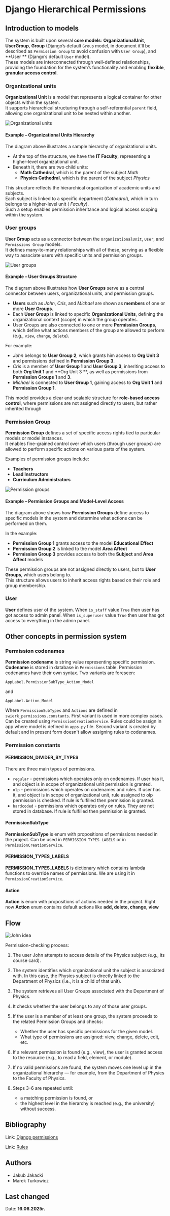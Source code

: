 # Django Hierarchical Permissions

## Introduction to models

The system is built upon several **core models**: **OrganizationalUnit**, **UserGroup**, **Group** (Django’s default
`Group` model, in document it'll be described as `Permission Group` to avoid confusion with `User Group`), and **User
** (Django’s default `User`
model).  
These models are interconnected through well-defined relationships, providing the foundation for the system’s
functionality and enabling **flexible**, **granular access control**.

### Organizational units

**Organizational Unit** is a model that represents a logical container for other objects within the system.  
It supports hierarchical structuring through a self-referential `parent` field, allowing one organizational unit to be
nested within another.

![Organizational units](markdown_assets/README/org_unit.png)

#### Example – Organizational Units Hierarchy

The diagram above illustrates a sample hierarchy of organizational units.

- At the top of the structure, we have the **IT Faculty**, representing a higher-level organizational unit.
- Beneath it, there are two child units:
    - **Math Cathedral**, which is the parent of the subject *Math*
    - **Physics Cathedral**, which is the parent of the subject *Physics*

This structure reflects the hierarchical organization of academic units and subjects.  
Each subject is linked to a specific department (*Cathedral*), which in turn belongs to a higher-level unit (
*Faculty*).  
Such a setup enables permission inheritance and logical access scoping within the system.

### User groups

**User Group** acts as a connector between the `OrganizationalUnit`, `User`, and `Permissions Group` models.  
It defines many-to-many relationships with all of these, serving as a flexible way to associate users with specific
units and permission groups.

![User groups](markdown_assets/README/user_group_to_perm_group_and_org_unit.png)

#### Example – User Groups Structure

The diagram above illustrates how **User Groups** serve as a central connector between users, organizational units, and
permission groups.

- **Users** such as *John*, *Cris*, and *Michael* are shown as **members** of one or more **User Groups**.
- Each **User Group** is linked to specific **Organizational Units**, defining the organizational context (scope) in
  which the group operates.
- User Groups are also connected to one or more **Permission Groups**, which define what actions members of the group
  are allowed to perform (e.g., `view`, `change`, `delete`).

For example:

- *John* belongs to **User Group 2**, which grants him access to **Org Unit 3** and permissions defined in **Permission
  Group 3**.
- *Cris* is a member of **User Group 1** and **User Group 3**, inheriting access to both **Org Unit 1** and **Org Unit 3
  **, as well as permissions from **Permission Groups 1** and **3**.
- *Michael* is connected to **User Group 1**, gaining access to **Org Unit 1** and **Permission Group 1**.

This model provides a clear and scalable structure for **role-based access control**, where permissions are not assigned
directly to users, but rather inherited through

### Permission Group

**Permission Group** defines a set of specific access rights tied to particular models or model instances.  
It enables fine-grained control over which users (through user groups) are allowed to perform specific actions on
various parts of the system.

Examples of permission groups include:

- **Teachers**
- **Lead Instructors**
- **Curriculum Administrators**

![Permission groups](markdown_assets/README/perm_group_to_model.png)

#### Example – Permission Groups and Model-Level Access

The diagram above shows how **Permission Groups** define access to specific models in the system and determine what
actions can be performed on them.

In the example:

- **Permission Group 1** grants access to the model **Educational Effect**
- **Permission Group 2** is linked to the model **Area Affect**
- **Permission Group 3** provides access to both the **Subject** and **Area Affect** models

These permission groups are not assigned directly to users, but to **User Groups**, which users belong to.  
This structure allows users to inherit access rights based on their role and group membership.

### User

**User** defines user of the system. When `is_staff` value `True` then user has got access to admin panel.
When `is_superuser` value `True` then user has got access to everything in the admin panel.

## Other concepts in permission system

### Permission codenames

**Permission codename** is string value representing specific permission. **Codename** is stored in database in
`Permissions` table. Permission codenames have their own syntax. Two variants are foreseen:

`AppLabel.PermissionSubType_Action_Model`

and

`AppLabel.Action_Model`

Where `PermissionSubTypes` and `Actions` are defined in `swierk_permissions.constants`. First variant is used in more
complex cases. Can be created using `PermissionCreationService`. Rules could be assign in app where model is defined in
`apps.py` file. Second variant is created by default and in present form doesn't allow assigning rules to codenames.

### Permission constants

#### PERMISSION_DIVIDER_BY_TYPES

There are three main types of permissions.

- `regular` - permissions which operates only on codenames. If user has it, and object is in scope of organizational
  unit permission is granted.
- `olp` - permissions which operates on codenames and rules. If user has it, and object is in scope of organizational
  unit, rule assigned to olp permission is checked. If rule is fulfilled then permission is granted.
- `hardcoded` - permissions which operates only on rules. They are not stored in database. If rule is fulfilled then
  permission is granted.

#### PermissionSubType

**PermissionSubType** is enum with propositions of permissions needed in the project. Can be used in
`PERMISSION_TYPES_LABELS` or in `PermissionCreationService`.

#### PERMISSION_TYPES_LABELS

**PERMISSION_TYPES_LABELS** is dictionary which contains lambda functions to override names of permissions. We are using
it
in `PermissionCreationService`.

#### Action

**Action** is enum with propositions of actions needed in the project. Right now **Action** enum contains default
actions
like **add, delete, change, view**

## Flow

![John idea](markdown_assets/README/member_john.jpg)

Permission-checking process:

1. The user John attempts to access details of the Physics subject (e.g., its course card).

2. The system identifies which organizational unit the subject is associated with.
   In this case, the Physics subject is directly linked to the Department of Physics (i.e., it is a child of that unit).

3. The system retrieves all User Groups associated with the Department of Physics.

4. It checks whether the user belongs to any of those user groups.

5. If the user is a member of at least one group, the system proceeds to the related Permission Groups and checks:
    - Whether the user has specific permissions for the given model.
    - What type of permissions are assigned: view, change, delete, edit, etc.

6. If a relevant permission is found (e.g., view), the user is granted access to the resource (e.g., to read a field,
   element, or module).

7. If no valid permissions are found, the system moves one level up in the organizational hierarchy — for example, from
   the Department of Physics to the Faculty of Physics.

8. Steps 3–6 are repeated until:
    - a matching permission is found, or
    - the highest level in the hierarchy is reached (e.g., the university) without success.

## Bibliography

Link: [Django permissions](https://docs.djangoproject.com/en/5.2/topics/auth/default/)

Link: [Rules](https://pypi.org/project/rules/)

## Authors

- Jakub Jakacki
- Marek Turkowicz

## Last changed

Date: **16.06.2025r.**